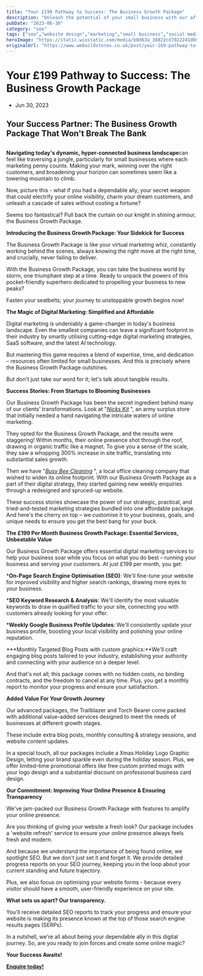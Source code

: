 ```yaml
---
title: "Your £199 Pathway to Success: The Business Growth Package"
description: "Unleash the potential of your small business with our affordable Business Growth Package. Discover a hassle-free pathway to digital marketing success that won't break the bank"
pubDate: "2023-06-30"
category: "seo"
tags: ["seo","website design","marketing","small business","social media"]
heroImage: "https://static.wixstatic.com/media/b0d63a_38822cd7022241d69e887805d0c0cd35~mv2.jpg/v1/fill/w_740,h_420,al_c,q_90,usm_0.66_1.00_0.01,enc_avif,quality_auto/b0d63a_38822cd7022241d69e887805d0c0cd35~mv2.jpg"
originalUrl: "https://www.webuildstores.co.uk/post/your-169-pathway-to-success"
---
```



# Your £199 Pathway to Success: The Business Growth Package

 * Jun 30, 2023


## Your Success Partner: The Business Growth Package That Won't Break The Bank

## 

**Navigating today's dynamic, hyper-connected business landscape**can feel like traversing a jungle, particularly for small businesses where each marketing penny counts. Making your mark, winning over the right customers, and broadening your horizon can sometimes seem like a towering mountain to climb.

 
Now, picture this - what if you had a dependable ally, your secret weapon that could electrify your online visibility, charm your dream customers, and unleash a cascade of sales without costing a fortune?

 
Seems too fantastical? Pull back the curtain on our knight in shining armour, the Business Growth Package.

 
**Introducing the Business Growth Package: Your Sidekick for Success**

 
The Business Growth Package is like your virtual marketing whiz, constantly working behind the scenes, always knowing the right move at the right time, and crucially, never failing to deliver. 

With the Business Growth Package, you can take the business world by storm, one triumphant step at a time. Ready to unpack the powers of this pocket-friendly superhero dedicated to propelling your business to new peaks? 

Fasten your seatbelts; your journey to unstoppable growth begins now! 

**The Magic of Digital Marketing: Simplified and Affordable**

Digital marketing is undeniably a game-changer in today's business landscape. Even the smallest companies can leave a significant footprint in their industry by smartly utilising cutting-edge digital marketing strategies, SaaS software, and the latest AI technology. 

But mastering this game requires a blend of expertise, time, and dedication – resources often limited for small businesses. And this is precisely where the Business Growth Package outshines. 

But don't just take our word for it; let's talk about tangible results. 

**Success Stories: From Startups to Blooming Businesses**

Our Business Growth Package has been the secret ingredient behind many of our clients' transformations. Look at "[_Nicks Kit_](https://www.nicks-kit.co.uk) ", an army surplus store that initially needed a hand navigating the intricate waters of online marketing. 

They opted for the Business Growth Package, and the results were staggering! Within months, their online presence shot through the roof, drawing in organic traffic like a magnet. To give you a sense of the scale, they saw a whopping 300% increase in site traffic, translating into substantial sales growth. 

Then we have "[_Busy Bee Cleaning_](https://www.busybeecleaning.info) ", a local office cleaning company that wished to widen its online footprint. With our Business Growth Package as a part of their digital strategy, they started gaining new weekly enquiries through a redesigned and spruced-up website. 

These success stories showcase the power of our strategic, practical, and tried-and-tested marketing strategies bundled into one affordable package. And here's the cherry on top – we customise it to your business, goals, and unique needs to ensure you get the best bang for your buck. 

**The £199 Per Month Business Growth Package: Essential Services, Unbeatable Value**

Our Business Growth Package offers essential digital marketing services to help your business soar while you focus on what you do best – running your business and serving your customers. At just £199 per month, you get:

 ***On-Page Search Engine Optimisation (SEO)**: We'll fine-tune your website for improved visibility and higher search rankings, drawing more eyes to your business.

 ***SEO Keyword Research & Analysis**: We'll identify the most valuable keywords to draw in qualified traffic to your site, connecting you with customers already looking for your offer.

 ***Weekly Google Business Profile Updates**: We'll consistently update your business profile, boosting your local visibility and polishing your online reputation.

 ***Monthly Targeted Blog Posts with custom graphics:**We'll craft engaging blog posts tailored to your industry, establishing your authority and connecting with your audience on a deeper level.

And that's not all; this package comes with no hidden costs, no binding contracts, and the freedom to cancel at any time. Plus, you get a monthly report to monitor your progress and ensure your satisfaction. 

**Added Value For Your Growth Journey**

Our advanced packages, the Trailblazer and Torch Bearer come packed with additional value-added services designed to meet the needs of businesses at different growth stages. 

These include extra blog posts, monthly consulting & strategy sessions, and website content updates. 

In a special touch, all our packages include a Xmas Holiday Logo Graphic Design, letting your brand sparkle even during the holiday season. Plus, we offer limited-time promotional offers like free custom printed mugs with your logo design and a substantial discount on professional business card design. 

**Our Commitment: Improving Your Online Presence & Ensuring Transparency**

We've jam-packed our Business Growth Package with features to amplify your online presence. 

Are you thinking of giving your website a fresh look? Our package includes a 'website refresh' service to ensure your online presence always feels fresh and modern. 

And because we understand the importance of being found online, we spotlight SEO. But we don't just set it and forget it. We provide detailed progress reports on your SEO journey, keeping you in the loop about your current standing and future trajectory. 

Plus, we also focus on optimising your website forms - because every visitor should have a smooth, user-friendly experience on your site. 

**What sets us apart? Our transparency.**

You'll receive detailed SEO reports to track your progress and ensure your website is making its presence known at the top of those search engine results pages (SERPs). 

In a nutshell, we're all about being your dependable ally in this digital journey. So, are you ready to join forces and create some online magic?

 
**Your Success Awaits!**



 
[**Enquire today!**](https://www.webuildstores.co.uk/contact)
